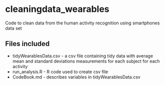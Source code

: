 cleaningdata_wearables
======================

Code to clean data from the human activity recognition using smartphones data set

## Files included
* tidyWearablesData.csv - a csv file containing tidy data with average mean and standard deviations measurements for each subject for each activity
* run_analysis.R - R code used to create csv file 
* CodeBook.md - describes variables in tidyWearablesData.csv

